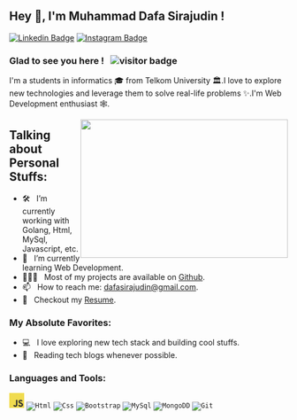 ## Hey 👋, I'm Muhammad Dafa Sirajudin !

[![Linkedin Badge](https://img.shields.io/badge/-LinkedIn-0e76a8?style=flat-square&logo=Linkedin&logoColor=white)](https://www.linkedin.com/in/mdafasirajudin/)
[![Instagram Badge](https://img.shields.io/badge/-Instagram-e4405f?style=flat-square&logo=Instagram&logoColor=white)](https://www.instagram.com/mdafasirajudin/)

### Glad to see you here ! &nbsp; ![visitor badge](https://visitor-badge.glitch.me/badge?page_id=dafajudin.visitor-badge)

I'm a students in informatics 🎓 from Telkom  University 🏛.I love to explore new technologies and leverage them to solve real-life problems ✨.I'm  Web Development enthusiast 🕸️.

<!-- Since then I pushed **2538**+ commits, opened **229**+ issues, submitted **280**+ pull requests, created **20**+ gists and contributed to **25**+ public repositories. -->

<img align="right" height="250" width="375" alt="" src="https://raw.githubusercontent.com/abhisheknaiidu/abhisheknaiidu/master/code.gif" />

## Talking about Personal Stuffs:

- 🛠 &nbsp; I’m currently working with Golang, Html, <br />MySql, Javascript, etc.
- 🚀 &nbsp; I’m currently learning Web Development.
- 👨🏻‍💻 &nbsp; Most of my projects are available on [Github](https://github.com/dafajudin?tab=repositories).
- 📫 &nbsp; How to reach me: dafasirajudin@gmail.com.
- 📝 &nbsp; Checkout my [Resume](https://drive.google.com/file/d/16wZRGA25o-rOK5_Y1TyBSUNkiGKCSUvW/view?usp=sharing).

### My Absolute Favorites:

- 💻 &nbsp; I love exploring new tech stack and building cool stuffs.
- 📰 &nbsp; Reading tech blogs whenever possible.

### Languages and Tools:

<code><img height="27" src="https://raw.githubusercontent.com/github/explore/80688e429a7d4ef2fca1e82350fe8e3517d3494d/topics/javascript/javascript.png" alt="javascript"></code>
<code><img height="27" src="https://www.vectorlogo.zone/logos/w3_html5/w3_html5-ar21.svg" alt="Html"></code>
<code><img height="27" src="https://www.vectorlogo.zone/logos/w3_css/w3_css-official.svg" alt="Css"></code>
<code><img height="27" src="https://www.vectorlogo.zone/logos/getbootstrap/getbootstrap-icon.svg" alt="Bootstrap"></code>
<code><img height="27" src="https://www.vectorlogo.zone/logos/mysql/mysql-ar21.svg" alt="MySql"></code>
<code><img height="27" src="https://www.vectorlogo.zone/logos/mongodb/mongodb-ar21.svg" alt="MongoDD"></code>
<code><img height="27" src="https://www.vectorlogo.zone/logos/git-scm/git-scm-icon.svg" alt="Git"></code>

#
